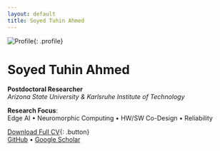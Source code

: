 ```yaml
---
layout: default
title: Soyed Tuhin Ahmed
---
```


![Profile](assets/img/profile.jpg){: .profile}

# Soyed Tuhin Ahmed  
**Postdoctoral Researcher**  
*Arizona State University & Karlsruhe Institute of Technology*  

**Research Focus**:  
Edge AI • Neuromorphic Computing • HW/SW Co-Design • Reliability  

[Download Full CV](Research_CV_Full.pdf){: .button}  
[GitHub](https://github.com/soyedtuhinahmed) • [Google Scholar](#)  
